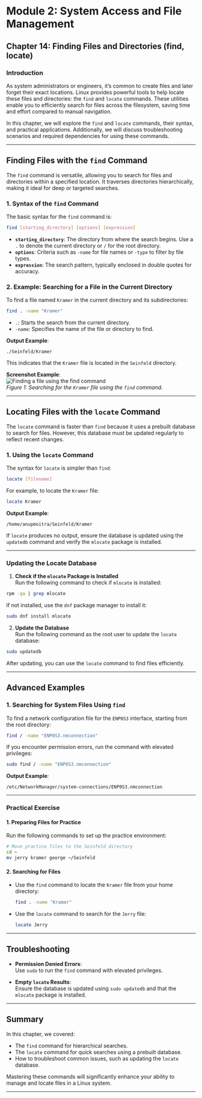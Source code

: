 # **Module 2: System Access and File Management**  
## **Chapter 14: Finding Files and Directories (find, locate)**

### **Introduction**  
As system administrators or engineers, it’s common to create files and later forget their exact locations. Linux provides powerful tools to help locate these files and directories: the `find` and `locate` commands. These utilities enable you to efficiently search for files across the filesystem, saving time and effort compared to manual navigation.

In this chapter, we will explore the `find` and `locate` commands, their syntax, and practical applications. Additionally, we will discuss troubleshooting scenarios and required dependencies for using these commands.

---

## **Finding Files with the `find` Command**

The `find` command is versatile, allowing you to search for files and directories within a specified location. It traverses directories hierarchically, making it ideal for deep or targeted searches.

### 1. **Syntax of the `find` Command**  
The basic syntax for the `find` command is:

```bash
find [starting_directory] [options] [expression]
```

- **`starting_directory`**: The directory from where the search begins. Use a `.` to denote the current directory or `/` for the root directory.
- **`options`**: Criteria such as `-name` for file names or `-type` to filter by file types.
- **`expression`**: The search pattern, typically enclosed in double quotes for accuracy.

### 2. **Example: Searching for a File in the Current Directory**  
To find a file named `Kramer` in the current directory and its subdirectories:

```bash
find . -name "Kramer"
```

- `.`: Starts the search from the current directory.
- `-name`: Specifies the name of the file or directory to find.

**Output Example**:
```
./Seinfeld/Kramer
```

This indicates that the `Kramer` file is located in the `Seinfeld` directory.

**Screenshot Example**:  
![Finding a file using the find command](screenshots/01-find-command.png)  
*Figure 1: Searching for the `Kramer` file using the `find` command.*

---

## **Locating Files with the `locate` Command**

The `locate` command is faster than `find` because it uses a prebuilt database to search for files. However, this database must be updated regularly to reflect recent changes.

### 1. **Using the `locate` Command**  
The syntax for `locate` is simpler than `find`:

```bash
locate [filename]
```

For example, to locate the `Kramer` file:

```bash
locate Kramer
```

**Output Example**:
```
/home/anupmoitra/Seinfeld/Kramer
```

If `locate` produces no output, ensure the database is updated using the `updatedb` command and verify the `mlocate` package is installed.

---

### **Updating the Locate Database**

1. **Check if the `mlocate` Package is Installed**  
Run the following command to check if `mlocate` is installed:

```bash
rpm -qa | grep mlocate
```

If not installed, use the `dnf` package manager to install it:

```bash
sudo dnf install mlocate
```

2. **Update the Database**  
Run the following command as the root user to update the `locate` database:

```bash
sudo updatedb
```

After updating, you can use the `locate` command to find files efficiently.

---

## **Advanced Examples**

### 1. **Searching for System Files Using `find`**  
To find a network configuration file for the `ENP0S3` interface, starting from the root directory:

```bash
find / -name "ENP0S3.nmconnection"
```

If you encounter permission errors, run the command with elevated privileges:

```bash
sudo find / -name "ENP0S3.nmconnection"
```

**Output Example**:
```
/etc/NetworkManager/system-connections/ENP0S3.nmconnection
```

---

### **Practical Exercise**

#### 1. Preparing Files for Practice  
Run the following commands to set up the practice environment:

```bash
# Move practice files to the Seinfeld directory
cd ~
mv jerry kramer george ~/Seinfeld
```

#### 2. Searching for Files  
- Use the `find` command to locate the `Kramer` file from your home directory:
  ```bash
  find . -name "Kramer"
  ```

- Use the `locate` command to search for the `Jerry` file:
  ```bash
  locate Jerry
  ```

---

## **Troubleshooting**

- **Permission Denied Errors**:  
  Use `sudo` to run the `find` command with elevated privileges.
  
- **Empty `locate` Results**:  
  Ensure the database is updated using `sudo updatedb` and that the `mlocate` package is installed.

---

## **Summary**

In this chapter, we covered:  
- The `find` command for hierarchical searches.  
- The `locate` command for quick searches using a prebuilt database.  
- How to troubleshoot common issues, such as updating the `locate` database.  

Mastering these commands will significantly enhance your ability to manage and locate files in a Linux system.

---
